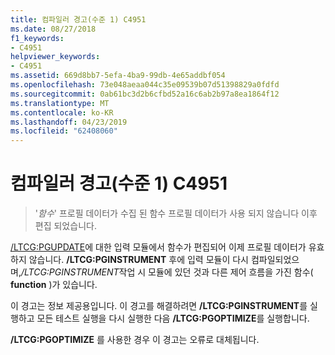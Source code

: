 ```yaml
---
title: 컴파일러 경고(수준 1) C4951
ms.date: 08/27/2018
f1_keywords:
- C4951
helpviewer_keywords:
- C4951
ms.assetid: 669d8bb7-5efa-4ba9-99db-4e65addbf054
ms.openlocfilehash: 73e048aeaa044c35e09539b07d51398829a0fdfd
ms.sourcegitcommit: 0ab61bc3d2b6cfbd52a16c6ab2b97a8ea1864f12
ms.translationtype: MT
ms.contentlocale: ko-KR
ms.lasthandoff: 04/23/2019
ms.locfileid: "62408060"
---
```

# <a name="compiler-warning-level-1-c4951"></a>컴파일러 경고(수준 1) C4951

> '*함수*' 프로필 데이터가 수집 된 함수 프로필 데이터가 사용 되지 않습니다 이후 편집 되었습니다.

[/LTCG:PGUPDATE](../../build/reference/ltcg-link-time-code-generation.md)에 대한 입력 모듈에서 함수가 편집되어 이제 프로필 데이터가 유효하지 않습니다. **/LTCG:PGINSTRUMENT** 후에 입력 모듈이 다시 컴파일되었으며,*/LTCG:PGINSTRUMENT*작업 시 모듈에 있던 것과 다른 제어 흐름을 가진 함수( **function** )가 있습니다.

이 경고는 정보 제공용입니다. 이 경고를 해결하려면 **/LTCG:PGINSTRUMENT**를 실행하고 모든 테스트 실행을 다시 실행한 다음 **/LTCG:PGOPTIMIZE**를 실행합니다.

**/LTCG:PGOPTIMIZE** 를 사용한 경우 이 경고는 오류로 대체됩니다.